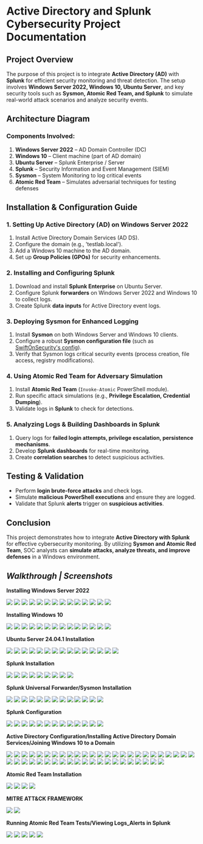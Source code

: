 # **Active Directory and Splunk Cybersecurity Project Documentation**

## **Project Overview**  
The purpose of this project is to integrate **Active Directory (AD)** with **Splunk** for efficient security monitoring and threat detection. The setup involves **Windows Server 2022, Windows 10, Ubuntu Server**, and key security tools such as **Sysmon, Atomic Red Team, and Splunk** to simulate real-world attack scenarios and analyze security events.


## **Architecture Diagram**  
### Components Involved:
1. **Windows Server 2022** – AD Domain Controller (DC)
2. **Windows 10** – Client machine (part of AD domain)
3. **Ubuntu Server** – Splunk Enterprise / Server
4. **Splunk** – Security Information and Event Management (SIEM)
5. **Sysmon** – System Monitoring to log critical events
6. **Atomic Red Team** – Simulates adversarial techniques for testing defenses


## **Installation & Configuration Guide**  
### **1. Setting Up Active Directory (AD) on Windows Server 2022**  
1. Install Active Directory Domain Services (AD DS).
2. Configure the domain (e.g., 'testlab.local').
3. Add a Windows 10 machine to the AD domain.
4. Set up **Group Policies (GPOs)** for security enhancements.

### **2. Installing and Configuring Splunk**  
1. Download and install **Splunk Enterprise** on Ubuntu Server.
2. Configure Splunk **forwarders** on Windows Server 2022 and Windows 10 to collect logs.
3. Create Splunk **data inputs** for Active Directory event logs.

### **3. Deploying Sysmon for Enhanced Logging**  
1. Install **Sysmon** on both Windows Server and Windows 10 clients.
2. Configure a robust **Sysmon configuration file** (such as [SwiftOnSecurity's config](https://github.com/SwiftOnSecurity/sysmon-config)).
3. Verify that Sysmon logs critical security events (process creation, file access, registry modifications).

### **4. Using Atomic Red Team for Adversary Simulation**  
1. Install **Atomic Red Team** (`Invoke-Atomic` PowerShell module).
2. Run specific attack simulations (e.g., **Privilege Escalation, Credential Dumping**).
3. Validate logs in **Splunk** to check for detections.

### **5. Analyzing Logs & Building Dashboards in Splunk**  
1. Query logs for **failed login attempts, privilege escalation, persistence mechanisms**.
2. Develop **Splunk dashboards** for real-time monitoring.
3. Create **correlation searches** to detect suspicious activities.


## **Testing & Validation**  
- Perform **login brute-force attacks** and check logs.
- Simulate **malicious PowerShell executions** and ensure they are logged.
- Validate that Splunk **alerts** trigger on **suspicious activities**.


## **Conclusion**  
This project demonstrates how to integrate **Active Directory with Splunk** for effective cybersecurity monitoring. By utilizing **Sysmon and Atomic Red Team**, SOC analysts can **simulate attacks, analyze threats, and improve defenses** in a Windows environment.


## *Walkthrough | Screenshots*

**Installing Windows Server 2022**

<img src="project/image1.png"> <img src="project/image2.png"> <img src="project/image3.png"> <img src="project/image4.png"> <img src="project/image5.png"> <img src="project/image6.png"> <img src="project/image7.png"> <img src="project/image8.png"> <img src="project/image9.png"> <img src="project/image10.png"> <img src="project/image11.png"> <img src="project/image12.png"> <img src="project/image13.png"> <img src="project/image14.png">

**Installing Windows 10**

<img src="project/image15.png"> <img src="project/image16.png"> <img src="project/image17.png"> <img src="project/image18.png"> <img src="project/image19.png"> <img src="project/image20.png"> <img src="project/image21.png"> <img src="project/image22.png"> <img src="project/image23.png"> <img src="project/image24.png"> <img src="project/image25.png"> <img src="project/image26.png"> <img src="project/image27.png"> <img src="project/image28.png">


**Ubuntu Server 24.04.1 Installation**

<img src="project/image29.png"> <img src="project/image30.png"> <img src="project/image31.png"> <img src="project/image32.png"> <img src="project/image33.png"> <img src="project/image34.png"> <img src="project/image35.png"> <img src="project/image36.png"> <img src="project/image37.png"> <img src="project/image38.png"> <img src="project/image39.png"> <img src="project/image40.png"> <img src="project/image41.png"> <img src="project/image42.png"> <img src="project/image43.png">


**Splunk Installation**

<img src="project/image44.png"> <img src="project/image45.png"> <img src="project/image46.png"> <img src="project/image47.png"> <img src="project/image48.png"> <img src="project/image49.png"> <img src="project/image50.png"> <img src="project/image51.png"> <img src="project/image52.png">


**Splunk Universal Forwarder/Sysmon Installation**

<img src="project/image53.png"> <img src="project/image54.png"> <img src="project/image55.png"> <img src="project/image56.png"> <img src="project/image57.png"> <img src="project/image58.png"> <img src="project/image59.png"> <img src="project/image60.png"> <img src="project/image61.png"> <img src="project/image62.png"> <img src="project/image63.png"> <img src="project/image64.png"> <img src="project/image65.png">


**Splunk Configuration**

<img src="project/image66.png"> <img src="project/image67.png"> <img src="project/image68.png"> <img src="project/image69.png"> <img src="project/image70.png"> <img src="project/image71.png"> <img src="project/image72.png"> <img src="project/image73.png"> <img src="project/image74.png"> <img src="project/image75.png"> <img src="project/image76.png"> <img src="project/image77.png"> <img src="project/image78.png">


**Active Directory Configuration/Installing Active Directory Domain Services/Joining Windows 10 to a Domain**

<img src="project/image79.png"> <img src="project/image80.png"> <img src="project/image81.png"> <img src="project/image82.png"> <img src="project/image83.png"> <img src="project/image84.png"> <img src="project/image85.png"> <img src="project/image86.png"> <img src="project/image87.png"> <img src="project/image88.png"> <img src="project/image89.png"> <img src="project/image90.png"> <img src="project/image91.png"> <img src="project/image92.png"> <img src="project/image93.png"> <img src="project/image94.png"> <img src="project/image95.png"> <img src="project/image96.png"> <img src="project/image97.png"> <img src="project/image98.png"> <img src="project/image99.png"> <img src="project/image100.png"> <img src="project/image101.png"> <img src="project/image102.png"> <img src="project/image103.png"> <img src="project/image104.png"> <img src="project/image105.png"> <img src="project/image106.png"> <img src="project/image107.png"> <img src="project/image108.png"> <img src="project/image109.png"> <img src="project/image110.png"> <img src="project/image111.png"> <img src="project/image112.png"> <img src="project/image113.png"> <img src="project/image114.png"> <img src="project/image115.png"> <img src="project/image116.png"> <img src="project/image117.png"> <img src="project/image118.png"> <img src="project/image119.png"> <img src="project/image120.png"> <img src="project/image121.png"> <img src="project/image122.png"> <img src="project/image123.png"> <img src="project/image124.png">


**Atomic Red Team Installation**

<img src="project/image125.png"> <img src="project/image126.png"> <img src="project/image127.png"> <img src="project/image128.png">


**MITRE ATT&CK FRAMEWORK**

<img src="project/image129.png"> <img src="project/image130.png">

**Running Atomic Red Team Tests/Viewing Logs_Alerts in Splunk**

<img src="project/image131.png"> <img src="project/image132.png"> <img src="project/image133.png"> <img src="project/image134.png"> <img src="project/image135.png">












